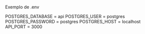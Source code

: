 Exemplo de .env

POSTGRES_DATABASE = api
POSTGRES_USER = postgres
POSTGRES_PASSWORD = postgres
POSTGRES_HOST = localhost
API_PORT = 3000